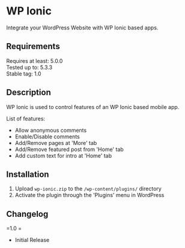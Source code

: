 # WP Ionic

Integrate your WordPress Website with WP Ionic based apps.

## Requirements

Requires at least: 5.0.0  
Tested up to: 5.3.3  
Stable tag: 1.0  

## Description

WP Ionic is used to control features of an WP Ionic based mobile app.

List of features:

* Allow anonymous comments
* Enable/Disable comments
* Add/Remove pages at 'More' tab
* Add/Remove featured post from 'Home' tab
* Add custom text for intro at 'Home' tab

## Installation

1. Upload `wp-ionic.zip` to the `/wp-content/plugins/` directory
1. Activate the plugin through the 'Plugins' menu in WordPress

## Changelog

=1.0 =

* Initial Release

